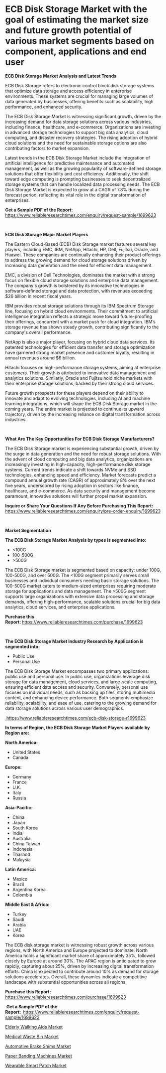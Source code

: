 <p><h1>ECB Disk Storage Market with the goal of estimating the market size and future growth potential of various market segments based on component, applications and end user</h1></p><p><strong>ECB Disk Storage Market Analysis and Latest Trends</strong></p>
<p><p>ECB Disk Storage refers to electronic control block disk storage systems that optimize data storage and access efficiency in enterprise environments. These systems are crucial for managing large volumes of data generated by businesses, offering benefits such as scalability, high performance, and enhanced security. </p><p>The ECB Disk Storage Market is witnessing significant growth, driven by the increasing demand for data storage solutions across various industries, including finance, healthcare, and e-commerce. Organizations are investing in advanced storage technologies to support big data analytics, cloud computing, and disaster recovery strategies. The rising adoption of hybrid cloud solutions and the need for sustainable storage options are also contributing factors to market expansion.</p><p>Latest trends in the ECB Disk Storage Market include the integration of artificial intelligence for predictive maintenance and automated management, as well as the growing popularity of software-defined storage solutions that offer flexibility and cost efficiency. Additionally, the shift toward edge computing is prompting businesses to seek decentralized storage systems that can handle localized data processing needs. The ECB Disk Storage Market is expected to grow at a CAGR of 7.8% during the forecast period, reflecting its vital role in the digital transformation of enterprises.</p></p>
<p><strong>Get a Sample PDF of the Report:&nbsp;</strong> <a href="https://www.reliableresearchtimes.com/enquiry/request-sample/1699623?utm_campaign=1400&utm_medium=2&utm_source=Github&utm_content=ia&utm_term=20102024&utm_id=ecb-disk-storage">https://www.reliableresearchtimes.com/enquiry/request-sample/1699623</a></p>
<p>&nbsp;</p>
<p><strong>ECB Disk Storage Major Market Players</strong></p>
<p><p>The Eastern Cloud-Based (ECB) Disk Storage market features several key players, including EMC, IBM, NetApp, Hitachi, HP, Dell, Fujitsu, Oracle, and Huawei. These companies are continually enhancing their product offerings to address the growing demand for cloud storage solutions driven by increasing data generation and the need for efficient data management.</p><p>EMC, a division of Dell Technologies, dominates the market with a strong focus on flexible cloud storage solutions and enterprise data management. The company's growth is bolstered by its innovative technologies in software-defined storage and data protection, with revenues exceeding $26 billion in recent fiscal years.</p><p>IBM provides robust storage solutions through its IBM Spectrum Storage line, focusing on hybrid cloud environments. Their commitment to artificial intelligence integration reflects a strategic move toward future-proofing their offerings, concurrent with a market push for cloud integration. IBM’s storage revenue has shown steady growth, contributing significantly to the company's overall performance.</p><p>NetApp is also a major player, focusing on hybrid cloud data services. Its patented technologies for efficient data transfer and storage optimization have garnered strong market presence and customer loyalty, resulting in annual revenues around $6 billion.</p><p>Hitachi focuses on high-performance storage systems, aiming at enterprise customers. Their growth is attributed to innovative data management and analytics solutions. Similarly, Oracle and Fujitsu hold niche markets with their enterprise storage solutions, backed by their strong cloud services.</p><p>Future growth prospects for these players depend on their ability to innovate and adapt to evolving technologies, including AI and machine learning integrations, which will shape the ECB Disk Storage market in the coming years. The entire market is projected to continue its upward trajectory, driven by the increasing reliance on digital transformation across industries.</p></p>
<p>&nbsp;</p>
<p><strong>What Are The Key Opportunities For ECB Disk Storage Manufacturers?</strong></p>
<p><p>The ECB Disk Storage market is experiencing substantial growth, driven by the surge in data generation and the need for robust storage solutions. With the advent of cloud computing and big data analytics, organizations are increasingly investing in high-capacity, high-performance disk storage systems. Current trends indicate a shift towards NVMe and SSD technologies, enhancing speed and efficiency. Market forecasts predict a compound annual growth rate (CAGR) of approximately 8% over the next five years, underscored by rising adoption in sectors like finance, healthcare, and e-commerce. As data security and management become paramount, innovative solutions will further propel market expansion.</p></p>
<p><strong>Inquire or Share Your Questions If Any Before Purchasing This Report:</strong> <a href="https://www.reliableresearchtimes.com/enquiry/pre-order-enquiry/1699623?utm_campaign=1400&utm_medium=2&utm_source=Github&utm_content=ia&utm_term=20102024&utm_id=ecb-disk-storage">https://www.reliableresearchtimes.com/enquiry/pre-order-enquiry/1699623</a></p>
<p>&nbsp;</p>
<p><strong>Market Segmentation</strong></p>
<p><strong>The ECB Disk Storage Market Analysis by types is segmented into:</strong></p>
<p><ul><li><100G</li><li>100-500G</li><li>>500G</li></ul></p>
<p><p>The ECB Disk Storage market is segmented based on capacity: under 100G, 100-500G, and over 500G. The <100G segment primarily serves small businesses and individual consumers needing basic storage solutions. The 100-500G market caters to medium-sized enterprises requiring moderate storage for applications and data management. The >500G segment supports large organizations with extensive data processing and storage demands, offering high-performance, scalable solutions crucial for big data analytics, cloud services, and enterprise applications.</p></p>
<p><strong>Purchase this Report:&nbsp;</strong><a href="https://www.reliableresearchtimes.com/purchase/1699623?utm_campaign=1400&utm_medium=2&utm_source=Github&utm_content=ia&utm_term=20102024&utm_id=ecb-disk-storage">https://www.reliableresearchtimes.com/purchase/1699623</a></p>
<p>&nbsp;</p>
<p><strong>The ECB Disk Storage Market Industry Research by Application is segmented into:</strong></p>
<p><ul><li>Public Use</li><li>Personal Use</li></ul></p>
<p><p>The ECB Disk Storage Market encompasses two primary applications: public use and personal use. In public use, organizations leverage disk storage for data management, cloud services, and large-scale computing, ensuring efficient data access and security. Conversely, personal use focuses on individual needs, such as backing up files, storing multimedia content, and enhancing device performance. Both segments emphasize reliability, scalability, and ease of use, catering to the growing demand for data storage solutions across various user demographics.</p></p>
<p><a href="https://www.reliableresearchtimes.com/ecb-disk-storage-r1699623?utm_campaign=1400&utm_medium=2&utm_source=Github&utm_content=ia&utm_term=20102024&utm_id=ecb-disk-storage">&nbsp;https://www.reliableresearchtimes.com/ecb-disk-storage-r1699623</a></p>
<p><strong>In terms of Region, the ECB Disk Storage Market Players available by Region are:</strong></p>
<p>
    <p> <strong> North America: </strong>
        <ul>
            <li>United States</li>
            <li>Canada</li>
        </ul>
        </p> 
    <p> <strong> Europe: </strong>
        <ul>
            <li>Germany</li>
            <li>France</li>
            <li>U.K.</li>
            <li>Italy</li>
            <li>Russia</li>
        </ul>
        </p> 
    <p> <strong> Asia-Pacific: </strong>
        <ul>
            <li>China</li>
            <li>Japan</li>
            <li>South Korea</li>
            <li>India</li>
            <li>Australia</li>
            <li>China Taiwan</li>
            <li>Indonesia</li>
            <li>Thailand</li>
            <li>Malaysia</li>
        </ul>
        </p> 
    <p> <strong> Latin America: </strong>
        <ul>
            <li>Mexico</li>
            <li>Brazil</li>
            <li>Argentina Korea</li>
            <li>Colombia</li>
        </ul>
        </p> 
    <p> <strong> Middle East & Africa: </strong>
        <ul>
            <li>Turkey</li>
            <li>Saudi</li>
            <li>Arabia</li>
            <li>UAE</li>
            <li>Korea</li>
        </ul>
    </p>
    </p>
<p><p>The ECB disk storage market is witnessing robust growth across various regions, with North America and Europe projected to dominate. North America holds a significant market share of approximately 35%, followed closely by Europe at around 30%. The APAC region is anticipated to grow rapidly, capturing about 25%, driven by increasing digital transformation efforts. China is expected to contribute around 10% as demand for storage solutions accelerates. Overall, these dynamics indicate a competitive landscape with substantial opportunities across all regions.</p></p>
<p><strong>Purchase this Report: </strong><a href="https://www.reliableresearchtimes.com/purchase/1699623?utm_campaign=1400&utm_medium=2&utm_source=Github&utm_content=ia&utm_term=20102024&utm_id=ecb-disk-storage">https://www.reliableresearchtimes.com/purchase/1699623</a></p>
<p>&nbsp;<strong>Get a Sample PDF of the Report:&nbsp;&nbsp;</strong><a href="https://www.reliableresearchtimes.com/enquiry/request-sample/1699623?utm_campaign=1400&utm_medium=2&utm_source=Github&utm_content=ia&utm_term=20102024&utm_id=ecb-disk-storage">https://www.reliableresearchtimes.com/enquiry/request-sample/1699623</a></p>
<p><strong></strong></p>
<p><p><a href="https://www.linkedin.com/pulse/future-elderly-walking-aids-market-global-forecast-trends-b0zqe?utm_campaign=1400&utm_medium=2&utm_source=Github&utm_content=ia&utm_term=20102024&utm_id=ecb-disk-storage">Elderly Walking Aids Market</a></p><p><a href="https://www.linkedin.com/pulse/trends-global-medical-waste-bin-market-forecast-analysis-mqctc?utm_campaign=1400&utm_medium=2&utm_source=Github&utm_content=ia&utm_term=20102024&utm_id=ecb-disk-storage">Medical Waste Bin Market</a></p><p><a href="https://www.linkedin.com/pulse/automotive-brake-shims-market-trends-detailed-study-its-segmentation-gz51e?utm_campaign=1400&utm_medium=2&utm_source=Github&utm_content=ia&utm_term=20102024&utm_id=ecb-disk-storage">Automotive Brake Shims Market</a></p><p><a href="https://www.linkedin.com/pulse/paper-banding-machines-industry-sector-new-technologies-market-01tne?utm_campaign=1400&utm_medium=2&utm_source=Github&utm_content=ia&utm_term=20102024&utm_id=ecb-disk-storage">Paper Banding Machines Market</a></p><p><a href="https://www.linkedin.com/pulse/wearable-smart-patch-market-analysis-product-segmentation-4kzie?utm_campaign=1400&utm_medium=2&utm_source=Github&utm_content=ia&utm_term=20102024&utm_id=ecb-disk-storage">Wearable Smart Patch Market</a></p></p>